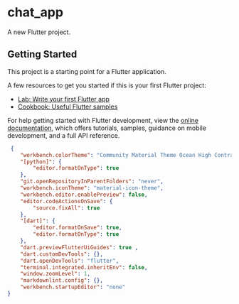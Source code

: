 # chat_app

A new Flutter project.

## Getting Started

This project is a starting point for a Flutter application.

A few resources to get you started if this is your first Flutter project:

- [Lab: Write your first Flutter app](https://docs.flutter.dev/get-started/codelab)
- [Cookbook: Useful Flutter samples](https://docs.flutter.dev/cookbook)

For help getting started with Flutter development, view the
[online documentation](https://docs.flutter.dev/), which offers tutorials,
samples, guidance on mobile development, and a full API reference.

```json
 {
    "workbench.colorTheme": "Community Material Theme Ocean High Contrast",
    "[python]": {
        "editor.formatOnType": true
    },
    "git.openRepositoryInParentFolders": "never",
    "workbench.iconTheme": "material-icon-theme",
    "workbench.editor.enablePreview": false,
    "editor.codeActionsOnSave": {
        "source.fixAll": true
    },
    "[dart]": {
        "editor.formatOnSave": true,
        "editor.formatOnType": true
    },
    "dart.previewFlutterUiGuides": true ,
    "dart.customDevTools": {},
    "dart.openDevTools": "flutter",
    "terminal.integrated.inheritEnv": false,
    "window.zoomLevel": 1,
    "markdownlint.config": {},
    "workbench.startupEditor": "none"
}
```
